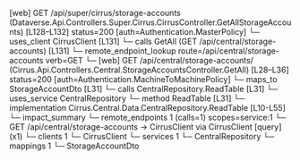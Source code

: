 [web] GET /api/super/cirrus/storage-accounts  (Dataverse.Api.Controllers.Super.Cirrus.CirrusController.GetAllStorageAccounts)  [L128–L132] status=200 [auth=Authentication.MasterPolicy]
  └─ uses_client CirrusClient [L131]
    └─ calls GetAll (GET /api/central/storage-accounts) [L131]
      └─ remote_endpoint_lookup route=/api/central/storage-accounts verb=GET
        └─ [web] GET /api/central/storage-accounts/  (Cirrus.Api.Controllers.Central.StorageAccountsController.GetAll)  [L28–L36] status=200 [auth=Authentication.MachineToMachinePolicy]
          └─ maps_to StorageAccountDto [L31]
          └─ calls CentralRepository.ReadTable [L31]
          └─ uses_service CentralRepository
            └─ method ReadTable [L31]
              └─ implementation Cirrus.Central.Data.CentralRepository.ReadTable [L10-L55]
  └─ impact_summary
    └─ remote_endpoints 1 (calls=1) scopes=service:1
      └─ GET /api/central/storage-accounts -> CirrusClient via CirrusClient [query] (x1)
    └─ clients 1
      └─ CirrusClient
    └─ services 1
      └─ CentralRepository
    └─ mappings 1
      └─ StorageAccountDto

